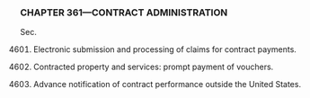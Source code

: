 ### **CHAPTER 361—CONTRACT ADMINISTRATION** ###

Sec.

4601. Electronic submission and processing of claims for contract payments.

4602. Contracted property and services: prompt payment of vouchers.

4603. Advance notification of contract performance outside the United States.